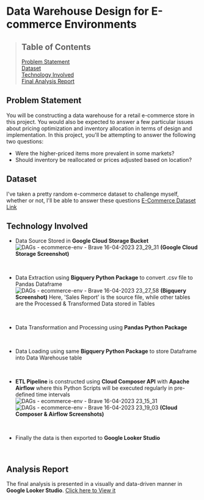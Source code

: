 # Data Warehouse Design for E-commerce Environments

>## Table of Contents
>[Problem Statement](#problem-statement) <br />
>[Dataset](#dataset) <br />
>[Technology Involved](#technology-involved) <br />
>[Final Analysis Report](#analysis-report) <br />

## Problem Statement
You will be constructing a data warehouse for a retail e-commerce store in this project. You would also be expected to answer a few particular issues about pricing optimization and inventory allocation in terms of design and implementation. In this project, you'll be attempting to answer the following two questions:
-	Were the higher-priced items more prevalent in some markets?
-	Should inventory be reallocated or prices adjusted based on location?

## Dataset
I've taken a pretty random e-commerce dataset to challenge myself, whether or not, I'll be able to answer these questions
[E-Commerce Dataset Link](https://www.kaggle.com/datasets/thedevastator/unlock-profits-with-e-commerce-sales-data)

## Technology Involved
* Data Source Stored in **Google Cloud Storage Bucket**
![DAGs - ecommerce-env - Brave 16-04-2023 23_29_31](https://user-images.githubusercontent.com/78255808/232334610-cbbeb704-d1d3-42e4-a375-f4eda2edbd14.png)
__(Google Cloud Storage Screenshot)__
<br />

* Data Extraction using **Bigquery Python Package** to convert .csv file to Pandas Dataframe
![DAGs - ecommerce-env - Brave 16-04-2023 23_27_58](https://user-images.githubusercontent.com/78255808/232334731-4c5c5634-93b5-47e2-a843-cb62783b83d3.png)
__(Bigquery Screenshot)__
Here, 'Sales Report' is the source file, while other tables are the Processed & Transformed Data stored in Tables
<br />

* Data Transformation and Processing using **Pandas Python Package**
<br />

* Data Loading using same **Bigquery Python Package** to store Dataframe into Data Warehouse table
<br />

* **ETL Pipeline** is constructed using **Cloud Composer API** with **Apache Airflow** where this Python Scripts will be executed regularly in pre-defined time intervals
![DAGs - ecommerce-env - Brave 16-04-2023 23_15_31](https://user-images.githubusercontent.com/78255808/232334908-cde540d4-17d0-4571-afad-d8d0d9d51dd0.png)
![DAGs - ecommerce-env - Brave 16-04-2023 23_19_03](https://user-images.githubusercontent.com/78255808/232334917-7a3aca5b-a179-4a8c-9510-94498d5e33fa.png)
__(Cloud Composer & Airflow Screenshots)__
<br />

* Finally the data is then exported to **Google Looker Studio**
<br />

## Analysis Report
The final analysis is presented in a visually and data-driven manner in **Google Looker Studio**. [Click here to View it](https://lookerstudio.google.com/reporting/aa8d500e-b262-449d-9fba-e0d5b591d7d0)

